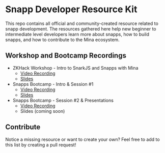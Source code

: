 # Snapp Developer Resource Kit
This repo contains all official and community-created resource related to snapp development. The resources gathered here help new beginner to intermediate level developers learn more about snapps, how to build snapps, and how to contribute to the Mina ecosystem. 

## Workshop and Bootcamp Recordings

- ZKHack Workshop - Intro to SnarkJS and Snapps with Mina
    - [Video Recording](https://bit.ly/3q1Y5wN)
    - [Slides](https://bit.ly/3s5DuKR)
- Snapps Bootcamp - Intro & Session #1 
    - [Video Recording](https://bit.ly/3saqp34)
    - [Slides](https://bit.ly/3oYTcFN)
- Snapps Bootcamp - Session #2 & Presentations
    - [Video Recording](https://bit.ly/3pXorQQ)
    - Slides (coming soon)

## Contribute

Notice a missing resource or want to create your own? Feel free to add to this list by creating a pull request!
